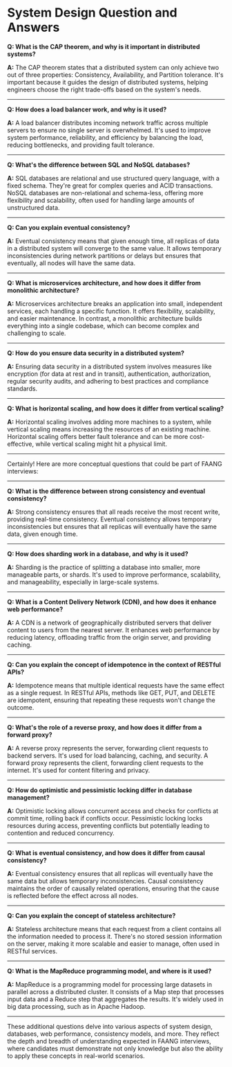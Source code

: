 # System Design Question and Answers

**Q: What is the CAP theorem, and why is it important in distributed systems?**

**A:** The CAP theorem states that a distributed system can only achieve two out of three properties: Consistency, Availability, and Partition tolerance. It's important because it guides the design of distributed systems, helping engineers choose the right trade-offs based on the system's needs.

---

**Q: How does a load balancer work, and why is it used?**

**A:** A load balancer distributes incoming network traffic across multiple servers to ensure no single server is overwhelmed. It's used to improve system performance, reliability, and efficiency by balancing the load, reducing bottlenecks, and providing fault tolerance.

---

**Q: What's the difference between SQL and NoSQL databases?**

**A:** SQL databases are relational and use structured query language, with a fixed schema. They're great for complex queries and ACID transactions. NoSQL databases are non-relational and schema-less, offering more flexibility and scalability, often used for handling large amounts of unstructured data.

---

**Q: Can you explain eventual consistency?**

**A:** Eventual consistency means that given enough time, all replicas of data in a distributed system will converge to the same value. It allows temporary inconsistencies during network partitions or delays but ensures that eventually, all nodes will have the same data.

---

**Q: What is microservices architecture, and how does it differ from monolithic architecture?**

**A:** Microservices architecture breaks an application into small, independent services, each handling a specific function. It offers flexibility, scalability, and easier maintenance. In contrast, a monolithic architecture builds everything into a single codebase, which can become complex and challenging to scale.

---

**Q: How do you ensure data security in a distributed system?**

**A:** Ensuring data security in a distributed system involves measures like encryption (for data at rest and in transit), authentication, authorization, regular security audits, and adhering to best practices and compliance standards.

---

**Q: What is horizontal scaling, and how does it differ from vertical scaling?**

**A:** Horizontal scaling involves adding more machines to a system, while vertical scaling means increasing the resources of an existing machine. Horizontal scaling offers better fault tolerance and can be more cost-effective, while vertical scaling might hit a physical limit.

---
Certainly! Here are more conceptual questions that could be part of FAANG interviews:

---

**Q: What is the difference between strong consistency and eventual consistency?**

**A:** Strong consistency ensures that all reads receive the most recent write, providing real-time consistency. Eventual consistency allows temporary inconsistencies but ensures that all replicas will eventually have the same data, given enough time.

---

**Q: How does sharding work in a database, and why is it used?**

**A:** Sharding is the practice of splitting a database into smaller, more manageable parts, or shards. It's used to improve performance, scalability, and manageability, especially in large-scale systems.

---

**Q: What is a Content Delivery Network (CDN), and how does it enhance web performance?**

**A:** A CDN is a network of geographically distributed servers that deliver content to users from the nearest server. It enhances web performance by reducing latency, offloading traffic from the origin server, and providing caching.

---

**Q: Can you explain the concept of idempotence in the context of RESTful APIs?**

**A:** Idempotence means that multiple identical requests have the same effect as a single request. In RESTful APIs, methods like GET, PUT, and DELETE are idempotent, ensuring that repeating these requests won't change the outcome.

---

**Q: What's the role of a reverse proxy, and how does it differ from a forward proxy?**

**A:** A reverse proxy represents the server, forwarding client requests to backend servers. It's used for load balancing, caching, and security. A forward proxy represents the client, forwarding client requests to the internet. It's used for content filtering and privacy.

---

**Q: How do optimistic and pessimistic locking differ in database management?**

**A:** Optimistic locking allows concurrent access and checks for conflicts at commit time, rolling back if conflicts occur. Pessimistic locking locks resources during access, preventing conflicts but potentially leading to contention and reduced concurrency.

---

**Q: What is eventual consistency, and how does it differ from causal consistency?**

**A:** Eventual consistency ensures that all replicas will eventually have the same data but allows temporary inconsistencies. Causal consistency maintains the order of causally related operations, ensuring that the cause is reflected before the effect across all nodes.

---

**Q: Can you explain the concept of stateless architecture?**

**A:** Stateless architecture means that each request from a client contains all the information needed to process it. There's no stored session information on the server, making it more scalable and easier to manage, often used in RESTful services.

---

**Q: What is the MapReduce programming model, and where is it used?**

**A:** MapReduce is a programming model for processing large datasets in parallel across a distributed cluster. It consists of a Map step that processes input data and a Reduce step that aggregates the results. It's widely used in big data processing, such as in Apache Hadoop.

---

These additional questions delve into various aspects of system design, databases, web performance, consistency models, and more. They reflect the depth and breadth of understanding expected in FAANG interviews, where candidates must demonstrate not only knowledge but also the ability to apply these concepts in real-world scenarios.